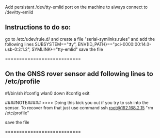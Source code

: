 
Add persistant /dev/tty-emlid port on the machine to always connect to /dev/tty-emlid

## Instructions to do so:

go to /etc/udev/rule.d/ and create a file "serial-symlinks.rules" and add the following lines
SUBSYSTEM=="tty", ENV{ID_PATH}=="pci-0000:00:14.0-usb-0:2:1.2", SYMLINK+="tty-emlid"
save the file

===========================

## On the GNSS rover sensor add following lines to /etc/profile

#!/bin/sh
ifconfig wlan0 down
ifconfig
exit
  
####NOTE##### >>>> Doing this kick you out if you try to ssh into the sensor. To recover from that just use command ssh root@192.168.2.15 "rm /etc/profile"

save the file 

===========================
